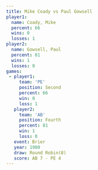 ```yaml
---
title: Mike Coady vs Paul Gowsell
player1:             
  name: Coady, Mike  
  percent: 66        
  wins: 0            
  losses: 1          
player2:             
  name: Gowsell, Paul
  percent: 81        
  wins: 1            
  losses: 0          
games:
 - player1:          
     team: 'PE'      
     position: Second
     percent: 66     
     win: 0          
     loss: 1         
   player2:          
     team: 'AB'      
     position: Fourth
     percent: 81     
     win: 1          
     loss: 0         
   event: Brier        
   year: 1980          
   draw: Round Robin(8)
   score: AB 7 - PE 4  
---
```

